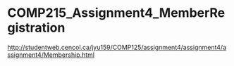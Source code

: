 # COMP215_Assignment4_MemberRegistration
http://studentweb.cencol.ca/jyu159/COMP125/assignment4/assignment4/assignment4/Membership.html
